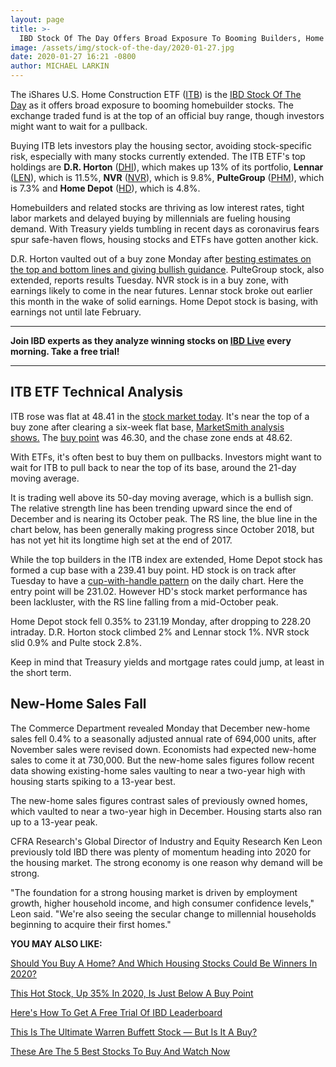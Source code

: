 ```yaml
---
layout: page
title: >-
  IBD Stock Of The Day Offers Broad Exposure To Booming Builders, Home Depot
image: /assets/img/stock-of-the-day/2020-01-27.jpg
date: 2020-01-27 16:21 -0800
author: MICHAEL LARKIN
---
```







The iShares U.S. Home Construction ETF ([ITB](https://research.investors.com/quote.aspx?symbol=ITB)) is the [IBD Stock Of The Day](https://www.investors.com/category/research/ibd-stock-of-the-day/) as it offers broad exposure to booming homebuilder stocks. The exchange traded fund is at the top of an official buy range, though investors might want to wait for a pullback.




Buying ITB lets investors play the housing sector, avoiding stock-specific risk, especially with many stocks currently extended. The ITB ETF's top holdings are **D.R. Horton** ([DHI](https://research.investors.com/quote.aspx?symbol=DHI)), which makes up 13% of its portfolio, **Lennar** ([LEN](https://research.investors.com/quote.aspx?symbol=LEN)), which is 11.5%, **NVR** ([NVR](https://research.investors.com/quote.aspx?symbol=NVR)), which is 9.8%, **PulteGroup** ([PHM](https://research.investors.com/quote.aspx?symbol=PHM)), which is 7.3% and **Home Depot** ([HD](https://research.investors.com/quote.aspx?symbol=HD)), which is 4.8%.


Homebuilders and related stocks are thriving as low interest rates, tight labor markets and delayed buying by millennials are fueling housing demand. With Treasury yields tumbling in recent days as coronavirus fears spur safe-haven flows, housing stocks and ETFs have gotten another kick.


D.R. Horton vaulted out of a buy zone Monday after [besting estimates on the top and bottom lines and giving bullish guidance](https://www.investors.com/news/d-r-horton-earnings-q1-2020-pultegroup-earnings-q4-2019/). PulteGroup stock, also extended, reports results Tuesday. NVR stock is in a buy zone, with earnings likely to come in the near futures. Lennar stock broke out earlier this month in the wake of solid earnings. Home Depot stock is basing, with earnings not until late February.




---


**Join IBD experts as they analyze winning stocks on [IBD Live](https://shop.investors.com/offer/splashresponsive.aspx?id=IBD-Live&src=A00433A&refcode=pdsoc%7Cggl%7Cibdlive%7C2019%7C11%7Cibdlive%7Cna%7C985802&intcode=invstcntnartcls|cms|ibdlive|2019|11|ibdlive|na|682843) every morning. Take a free trial!**




---


ITB ETF Technical Analysis
--------------------------


ITB rose was flat at 48.41 in the [stock market today](https://www.investors.com/market-trend/stock-market-today/stock-market-today-market-trends-best-stocks-buy-watch/). It's near the top of a buy zone after clearing a six-week flat base, [MarketSmith analysis shows.](https://marketsmith.investors.com/) The [buy point](https://www.investors.com/how-to-invest/investors-corner/chart-reading-basics-how-a-buy-point-marks-a-time-of-opportunity/) was 46.30, and the chase zone ends at 48.62.


With ETFs, it's often best to buy them on pullbacks. Investors might want to wait for ITB to pull back to near the top of its base, around the 21-day moving average.


It is trading well above its 50-day moving average, which is a bullish sign. The relative strength line has been trending upward since the end of December and is nearing its October peak. The RS line, the blue line in the chart below, has been generally making progress since October 2018, but has not yet hit its longtime high set at the end of 2017.



While the top builders in the ITB index are extended, Home Depot stock has formed a cup base with a 239.41 buy point. HD stock is on track after Tuesday to have a [cup-with-handle pattern](https://www.investors.com/how-to-invest/investors-corner/the-basics-how-to-analyze-a-stocks-cup-with-handle/) on the daily chart. Here the entry point will be 231.02. However HD's stock market performance has been lackluster, with the RS line falling from a mid-October peak.


Home Depot stock fell 0.35% to 231.19 Monday, after dropping to 228.20 intraday. D.R. Horton stock climbed 2% and Lennar stock 1%. NVR stock slid 0.9% and Pulte stock 2.8%.


Keep in mind that Treasury yields and mortgage rates could jump, at least in the short term.


New-Home Sales Fall
-------------------


The Commerce Department revealed Monday that December new-home sales fell 0.4% to a seasonally adjusted annual rate of 694,000 units, after November sales were revised down. Economists had expected new-home sales to come it at 730,000. But the new-home sales figures follow recent data showing existing-home sales vaulting to near a two-year high with housing starts spiking to a 13-year best.


The new-home sales figures contrast sales of previously owned homes, which vaulted to near a two-year high in December. Housing starts also ran up to a 13-year peak.


CFRA Research's Global Director of Industry and Equity Research Ken Leon previously told IBD there was plenty of momentum heading into 2020 for the housing market. The strong economy is one reason why demand will be strong.


"The foundation for a strong housing market is driven by employment growth, higher household income, and high consumer confidence levels," Leon said. "We're also seeing the secular change to millennial households beginning to acquire their first homes."


**YOU MAY ALSO LIKE:**


[Should You Buy A Home? And Which Housing Stocks Could Be Winners In 2020?](https://www.investors.com/news/housing-market-predictions-2020-should-you-buy-a-home-should-you-sell-housing-stocks-winners/)


[This Hot Stock, Up 35% In 2020, Is Just Below A Buy Point](https://www.investors.com/news/alteryx-stock-twilio-datadog-cadence-design-coupa-software-stocks-to-watch/)


[Here's How To Get A Free Trial Of IBD Leaderboard](https://www.investors.com/product/leaderboard/?artProdLink=Leaderboard)


[This Is The Ultimate Warren Buffett Stock — But Is It A Buy?](https://www.investors.com/research/warren-buffett-stock-berkshire-hathaway-buy-now/?preview_id=4610153)


[These Are The 5 Best Stocks To Buy And Watch Now](https://www.investors.com/research/best-stocks-to-buy-now/)




